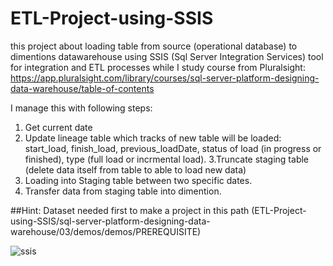 # ETL-Project-using-SSIS
this project about loading table from source (operational database) to dimentions datawarehouse using SSIS 
(Sql Server Integration Services) tool for integration and ETL processes while I study course from Pluralsight: https://app.pluralsight.com/library/courses/sql-server-platform-designing-data-warehouse/table-of-contents

I manage this with following steps:
1. Get current date
2. Update lineage table which tracks of new table will be loaded: start_load, finish_load, previous_loadDate, 
   status of load (in progress or finished), type (full load or incrmental load).
3.Truncate staging table (delete data itself from table to able to load new data)
4. Loading into Staging table between two specific dates.
5. Transfer data from staging table into dimention.

##Hint: Dataset needed first to make a project in this path (ETL-Project-using-SSIS/sql-server-platform-designing-data-warehouse/03/demos/demos/PREREQUISITE)

![ssis](https://user-images.githubusercontent.com/49993791/166066840-5ff2014c-065c-4762-8ecf-422ead23e97e.PNG)
